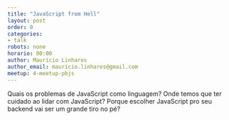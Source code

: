 ```yaml
---
title: "JavaScript from Hell"
layout: post
order: 0
categories:
- talk
robots: none
horario: 00:00
author: Maurício Linhares
author_email: mauricio.linhares@gmail.com
meetup: 4-meetup-pbjs
---
```


Quais os problemas de JavaScript como linguagem? Onde temos que ter cuidado ao lidar com JavaScript? Porque escolher JavaScript pro seu backend vai ser um grande tiro no pé?